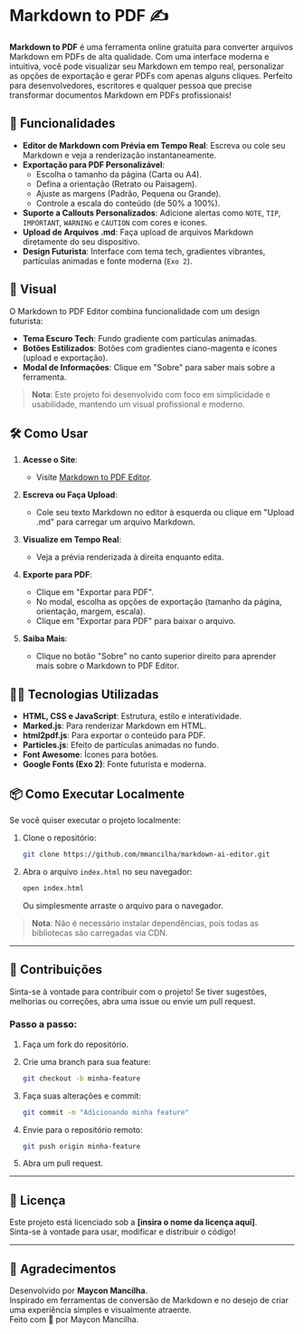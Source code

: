 # Markdown to PDF ✍️

**Markdown to PDF** é uma ferramenta online gratuita para converter arquivos Markdown em PDFs de alta qualidade. Com uma interface moderna e intuitiva, você pode visualizar seu Markdown em tempo real, personalizar as opções de exportação e gerar PDFs com apenas alguns cliques. Perfeito para desenvolvedores, escritores e qualquer pessoa que precise transformar documentos Markdown em PDFs profissionais!

## 🚀 Funcionalidades

- **Editor de Markdown com Prévia em Tempo Real**: Escreva ou cole seu Markdown e veja a renderização instantaneamente.
- **Exportação para PDF Personalizável**:
  - Escolha o tamanho da página (Carta ou A4).
  - Defina a orientação (Retrato ou Paisagem).
  - Ajuste as margens (Padrão, Pequena ou Grande).
  - Controle a escala do conteúdo (de 50% a 100%).
- **Suporte a Callouts Personalizados**: Adicione alertas como `NOTE`, `TIP`, `IMPORTANT`, `WARNING` e `CAUTION` com cores e ícones.
- **Upload de Arquivos .md**: Faça upload de arquivos Markdown diretamente do seu dispositivo.
- **Design Futurista**: Interface com tema tech, gradientes vibrantes, partículas animadas e fonte moderna (`Exo 2`).

## 🎨 Visual

O Markdown to PDF Editor combina funcionalidade com um design futurista:

- **Tema Escuro Tech**: Fundo gradiente com partículas animadas.
- **Botões Estilizados**: Botões com gradientes ciano-magenta e ícones (upload e exportação).
- **Modal de Informações**: Clique em "Sobre" para saber mais sobre a ferramenta.

> **Nota**: Este projeto foi desenvolvido com foco em simplicidade e usabilidade, mantendo um visual profissional e moderno.

## 🛠️ Como Usar

1. **Acesse o Site**:
   - Visite [Markdown to PDF Editor](https://mmancilha.github.io/markdown-ai-editor/).

2. **Escreva ou Faça Upload**:
   - Cole seu texto Markdown no editor à esquerda ou clique em "Upload .md" para carregar um arquivo Markdown.

3. **Visualize em Tempo Real**:
   - Veja a prévia renderizada à direita enquanto edita.

4. **Exporte para PDF**:
   - Clique em "Exportar para PDF".
   - No modal, escolha as opções de exportação (tamanho da página, orientação, margem, escala).
   - Clique em "Exportar para PDF" para baixar o arquivo.

5. **Saiba Mais**:
   - Clique no botão "Sobre" no canto superior direito para aprender mais sobre o Markdown to PDF Editor.

## 🧑‍💻 Tecnologias Utilizadas

- **HTML, CSS e JavaScript**: Estrutura, estilo e interatividade.
- **Marked.js**: Para renderizar Markdown em HTML.
- **html2pdf.js**: Para exportar o conteúdo para PDF.
- **Particles.js**: Efeito de partículas animadas no fundo.
- **Font Awesome**: Ícones para botões.
- **Google Fonts (Exo 2)**: Fonte futurista e moderna.

## 📦 Como Executar Localmente

Se você quiser executar o projeto localmente:

1. Clone o repositório:

   ```bash
   git clone https://github.com/mmancilha/markdown-ai-editor.git
   ```

2. Abra o arquivo `index.html` no seu navegador:

   ```bash
   open index.html
   ```

   Ou simplesmente arraste o arquivo para o navegador.

> **Nota**: Não é necessário instalar dependências, pois todas as bibliotecas são carregadas via CDN.

---

## 🤝 Contribuições

Sinta-se à vontade para contribuir com o projeto! Se tiver sugestões, melhorias ou correções, abra uma issue ou envie um pull request.

### Passo a passo:

1. Faça um fork do repositório.
2. Crie uma branch para sua feature:

   ```bash
   git checkout -b minha-feature
   ```

3. Faça suas alterações e commit:

   ```bash
   git commit -m "Adicionando minha feature"
   ```

4. Envie para o repositório remoto:

   ```bash
   git push origin minha-feature
   ```

5. Abra um pull request.

---

## 📜 Licença

Este projeto está licenciado sob a **[insira o nome da licença aqui]**.  
Sinta-se à vontade para usar, modificar e distribuir o código!

---

## 🌟 Agradecimentos

Desenvolvido por **Maycon Mancilha**.  
Inspirado em ferramentas de conversão de Markdown e no desejo de criar uma experiência simples e visualmente atraente.  
Feito com 💜 por Maycon Mancilha.
